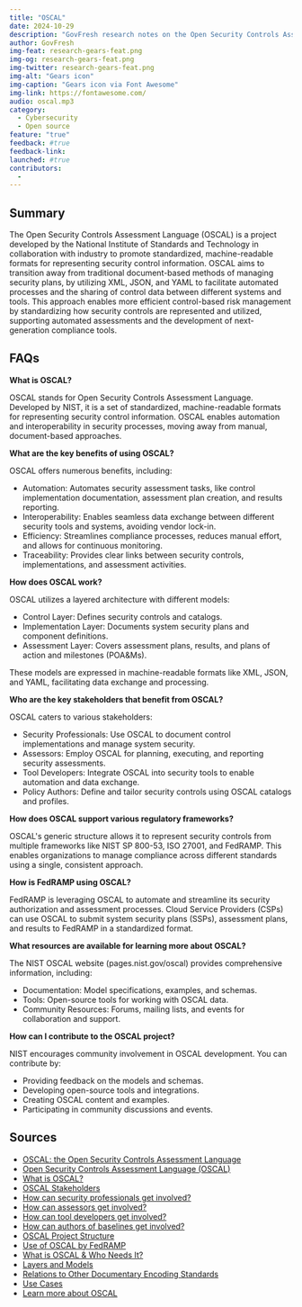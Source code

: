 ```yaml
---
title: "OSCAL"
date: 2024-10-29
description: "GovFresh research notes on the Open Security Controls Assessment Language."
author: GovFresh
img-feat: research-gears-feat.png
img-og: research-gears-feat.png
img-twitter: research-gears-feat.png
img-alt: "Gears icon"
img-caption: "Gears icon via Font Awesome"
img-link: https://fontawesome.com/
audio: oscal.mp3
category:
  - Cybersecurity
  - Open source
feature: "true"
feedback: #true
feedback-link: 
launched: #true
contributors:
  - 
---
```


## Summary

The Open Security Controls Assessment Language (OSCAL) is a project developed by the National Institute of Standards and Technology in collaboration with industry to promote standardized, machine-readable formats for representing security control information. OSCAL aims to transition away from traditional document-based methods of managing security plans, by utilizing XML, JSON, and YAML to facilitate automated processes and the sharing of control data between different systems and tools. This approach enables more efficient control-based risk management by standardizing how security controls are represented and utilized, supporting automated assessments and the development of next-generation compliance tools.

## FAQs

**What is OSCAL?**

OSCAL stands for Open Security Controls Assessment Language. Developed by NIST, it is a set of standardized, machine-readable formats for representing security control information. OSCAL enables automation and interoperability in security processes, moving away from manual, document-based approaches.

**What are the key benefits of using OSCAL?**

OSCAL offers numerous benefits, including:



* Automation: Automates security assessment tasks, like control implementation documentation, assessment plan creation, and results reporting.
* Interoperability: Enables seamless data exchange between different security tools and systems, avoiding vendor lock-in.
* Efficiency: Streamlines compliance processes, reduces manual effort, and allows for continuous monitoring.
* Traceability: Provides clear links between security controls, implementations, and assessment activities.

**How does OSCAL work?**

OSCAL utilizes a layered architecture with different models:



* Control Layer: Defines security controls and catalogs.
* Implementation Layer: Documents system security plans and component definitions.
* Assessment Layer: Covers assessment plans, results, and plans of action and milestones (POA&Ms).

These models are expressed in machine-readable formats like XML, JSON, and YAML, facilitating data exchange and processing.

**Who are the key stakeholders that benefit from OSCAL?**

OSCAL caters to various stakeholders:



* Security Professionals: Use OSCAL to document control implementations and manage system security.
* Assessors: Employ OSCAL for planning, executing, and reporting security assessments.
* Tool Developers: Integrate OSCAL into security tools to enable automation and data exchange.
* Policy Authors: Define and tailor security controls using OSCAL catalogs and profiles.

**How does OSCAL support various regulatory frameworks?**

OSCAL's generic structure allows it to represent security controls from multiple frameworks like NIST SP 800-53, ISO 27001, and FedRAMP. This enables organizations to manage compliance across different standards using a single, consistent approach.

**How is FedRAMP using OSCAL?**

FedRAMP is leveraging OSCAL to automate and streamline its security authorization and assessment processes. Cloud Service Providers (CSPs) can use OSCAL to submit system security plans (SSPs), assessment plans, and results to FedRAMP in a standardized format.

**What resources are available for learning more about OSCAL?**

The NIST OSCAL website (pages.nist.gov/oscal) provides comprehensive information, including:



* Documentation: Model specifications, examples, and schemas.
* Tools: Open-source tools for working with OSCAL data.
* Community Resources: Forums, mailing lists, and events for collaboration and support.

**How can I contribute to the OSCAL project?**

NIST encourages community involvement in OSCAL development. You can contribute by:



* Providing feedback on the models and schemas.
* Developing open-source tools and integrations.
* Creating OSCAL content and examples.
* Participating in community discussions and events.


## Sources
- [OSCAL: the Open Security Controls Assessment Language](https://pages.nist.gov/OSCAL/)
- [Open Security Controls Assessment Language (OSCAL)](https://github.com/usnistgov/OSCAL)
- [What is OSCAL?](https://automate.fedramp.gov/about/what-is-oscal/)
- [OSCAL Stakeholders](https://pages.nist.gov/OSCAL/about/stakeholders/)
- [How can security professionals get involved?](https://pages.nist.gov/OSCAL/about/stakeholders/securitypros/)
- [How can assessors get involved?](https://pages.nist.gov/OSCAL/about/stakeholders/assessors/)
- [How can tool developers get involved?](https://pages.nist.gov/OSCAL/about/stakeholders/tooldevelopers/)
- [How can authors of baselines get involved?](https://pages.nist.gov/OSCAL/about/stakeholders/contentcreators/)
- [OSCAL Project Structure](https://pages.nist.gov/OSCAL/about/projects/)
- [Use of OSCAL by FedRAMP](https://automate.fedramp.gov/about/use-of-oscal-by-fedramp/)
- [What is OSCAL & Who Needs It?](https://www.nist.gov/system/files/documents/2021/02/25/Day1.1-Michaela-OSCAL%20Overview.pdf)
- [Layers and Models](https://pages.nist.gov/OSCAL/resources/concepts/layer/)
- [Relations to Other Documentary Encoding Standards](https://pages.nist.gov/OSCAL/resources/concepts/relations-to-other/)
- [Use Cases](https://pages.nist.gov/OSCAL/about/use-cases/)
- [Learn more about OSCAL](https://pages.nist.gov/OSCAL/about/)
